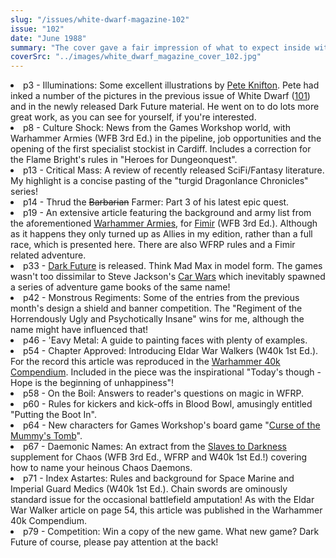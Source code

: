 ```yaml
---
slug: "/issues/white-dwarf-magazine-102"
issue: "102"
date: "June 1988"
summary: "The cover gave a fair impression of what to expect inside with Dark Future being introduced to the unsuspecting masses. Although there was also a massive section on the Fimir, maybe a first draft of the cover looked like this..."
coverSrc: "../images/white_dwarf_magazine_cover_102.jpg"
---
```


<li>p3 - Illuminations: Some excellent illustrations by <a href="http://www.google.com/search?q=pete+knifton" >Pete Knifton</a>. Pete had inked a number of the pictures in the previous issue of White Dwarf (<a href="white-dwarf-101.php" >101</a>) and in the newly released Dark Future material. He went on to do lots more great work, as you can see for yourself, if you're interested.</li>
<li>p8 - Culture Shock: News from the Games Workshop world, with Warhammer Armies (WFB 3rd Ed.) in the pipeline, job opportunities and the opening of the first specialist stockist in Cardiff. Includes a correction for the Flame Bright's rules in "Heroes for Dungeonquest".</li>
<li>p13 - Critical Mass: A review of recently released SciFi/Fantasy literature. My highlight is a concise pasting of the "turgid Dragonlance Chronicles" series!</li>
<li>p14 - Thrud the <span style="text-decoration:line-through;">Barbarian</span> Farmer: Part 3 of his latest epic quest.</li>
<li>p19 - An extensive article featuring the background and army list from the aforementioned <a href="http://boardgamegeek.com/boardgame/26343/warhammer-armies">Warhammer Armies</a>, for <a href="http://en.wikipedia.org/wiki/Fimir">Fimir</a> (WFB 3rd Ed.). Although as it happens they only turned up as Allies in my edition, rather than a full race, which is presented here. There are also WFRP rules and a Fimir related adventure.</li>
<li>p33 - <a href="http://en.wikipedia.org/wiki/Dark_Future">Dark Future</a> is released. Think Mad Max in model form. The games wasn't too dissimilar to Steve Jackson's <a href="http://en.wikipedia.org/wiki/Car_Wars" >Car Wars</a> which inevitably spawned a series of adventure game books of the same name!</li>
<li>p42 - Monstrous Regiments: Some of the entries from the previous month's design a shield and banner competition. The "Regiment of the Horrendously Ugly and Psychotically Insane" wins for me, although the name might have influenced that!</li>
<li>p46 - 'Eavy Metal: A guide to painting faces with plenty of examples.</li>
<li>p54 - Chapter Approved: Introducing Eldar War Walkers (W40k 1st Ed.). For the record this article was reproduced in the <a href="http://boardgamegeek.com/boardgame/30708/warhammer-40000-compendium">Warhammer 40k Compendium</a>. Included in the piece was the inspirational "Today's though - Hope is the beginning of unhappiness"!</li>
<li>p58 - On the Boil: Answers to reader's questions on magic in WFRP.</li>
<li>p60 - Rules for kickers and kick-offs in Blood Bowl, amusingly entitled "Putting the Boot In".</li>
<li>p64 - New characters for Games Workshop's board game "<a href="http://en.wikipedia.org/wiki/Curse_of_the_Mummy%27s_Tomb_%28board_game%29">Curse of the Mummy's Tomb</a>".</li>
<li>p67 - Daemonic Names: An extract from the <a href="http://rpggeek.com/rpgitem/46076/realm-of-chaos-slaves-to-darkness">Slaves to Darkness</a> supplement for Chaos (WFB 3rd Ed., WFRP and W40k 1st Ed.!) covering how to name your heinous Chaos Daemons.</li>
<li>p71 - Index Astartes: Rules and background for Space Marine and Imperial Guard Medics (W40k 1st Ed.). Chain swords are ominously standard issue for the occasional battlefield amputation! As with the Eldar War Walker article on page 54, this article was published in the Warhammer 40k Compendium.</li>
<li>p79 - Competition: Win a copy of the new game. What new game? Dark Future of course, please pay attention at the back!</li>
